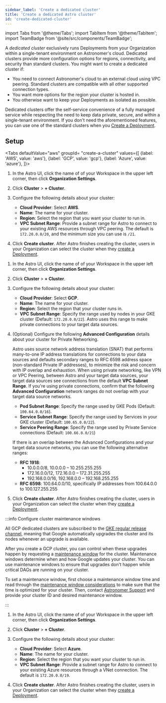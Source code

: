 ```yaml
---
sidebar_label: 'Create a dedicated cluster'
title: 'Create a dedicated Astro cluster'
id: 'create-dedicated-cluster'
---
```


import Tabs from '@theme/Tabs';
import TabItem from '@theme/TabItem';
import TeamBadge from '@site/src/components/TeamBadge';

<TeamBadge/>

A _dedicated cluster_ exclusively runs Deployments from your Organization within a single-tenant environment on Astronomer's cloud. Dedicated clusters provide more configuration options for regions, connectivity, and security than standard clusters. You might want to create a dedicated cluster if:

- You need to connect Astronomer's cloud to an external cloud using VPC peering. Standard clusters are compatible with all other supported connection types.
- You want more options for the region your cluster is hosted in.
- You otherwise want to keep your Deployments as isolated as possible.

Dedicated clusters offer the self-service convenience of a fully managed service while respecting the need to keep data private, secure, and within a single-tenant environment. If you don't need the aforementioned features, you can use one of the standard clusters when you [Create a Deployment](create-deployment.md).

## Setup

<Tabs
    defaultValue="aws"
    groupId= "create-a-cluster"
    values={[
        {label: 'AWS', value: 'aws'},
        {label: 'GCP', value: 'gcp'},
        {label: 'Azure', value: 'azure'},
    ]}>

<TabItem value="aws">


1. In the Astro UI, click the name of of your Workspace in the upper left corner, then click **Organization Settings**.

2. Click **Cluster** > **+ Cluster**.

3. Configure the following details about your cluster:

    - **Cloud Provider**: Select **AWS**.
    - **Name**: The name for your cluster.
    - **Region**: Select the region that you want your cluster to run in.
    - **VPC Subnet Range**: Provide a subnet range for Astro to connect to your existing AWS resources through VPC peering. The default is `172.20.0.0/20`, and the minimum size you can use is `/21`.

4. Click **Create cluster**. After Astro finishes creating the cluster, users in your Organization can select the cluster when they [create a Deployment](create-deployment.md).

</TabItem>

<TabItem value="gcp">

1. In the Astro UI, click the name of of your Workspace in the upper left corner, then click **Organization Settings**.

2. Click **Cluster** > **+ Cluster**.

3. Configure the following details about your cluster:

    - **Cloud Provider**: Select **GCP**.
    - **Name**: The name for your cluster.
    - **Region**: Select the region that your cluster runs in.
    - **VPC Subnet Range**: Specify the range used by nodes in your GKE cluster (Default: `172.20.0.0/22`). Astro uses this range to make private connections to your target data sources.

4. (Optional) Configure the following **Advanced Configuration** details about your cluster for Private Networking.

    Astro uses source network address translation (SNAT) that performs many-to-one IP address translations for connections to your data sources and defaults secondary ranges to RFC 6598 address space (non-standard Private IP addresses), to minimize the risk and concern with IP overlap and exhaustion. When using private networking, like VPN or VPC Peering, between Astro and your target data sources, your target data sources see connections from the default **VPC Subnet Range**. If you're using private connections, confirm that the following **Advanced Configuration** network ranges do not overlap with your target data source networks.

    - **Pod Subnet Range**: Specify the range used by GKE Pods (Default: `100.64.0.0/16`).
    - **Service Subnet Range**: Specify the range used by Services in your GKE cluster (Default: `100.65.0.0/22`).
    - **Service Peering Range**: Specify the range used by Private Service connections (Default: `100.66.0.0/21`)

    If there is an overlap between the Advanced Configurations and your target data source networks, you can use the following alternative ranges:

    - **RFC 1918**:
        - 10.0.0.0/8, 10.0.0.0 – 10.255.255.255
        - 172.16.0.0/12, 172.16.0.0 – 172.31.255.255
        - 192.168.0.0/16, 192.168.0.0 – 192.168.255.255
    - **RFC 6598**: 100.64.0.0/10, specifically IP addresses from 100.64.0.0 to 100.127.255.255

5. Click **Create cluster**. After Astro finishes creating the cluster, users in your Organization can select the cluster when they [create a Deployment](create-deployment.md).

:::info Configure cluster maintenance windows

All GCP dedicated clusters are subscribed to the [GKE regular release channel](https://cloud.google.com/kubernetes-engine/docs/concepts/release-channels), meaning that Google automatically upgrades the cluster and its nodes whenever an upgrade is available.

After you create a GCP cluster, you can control when these upgrades happen by requesting a [maintenance window](https://cloud.google.com/kubernetes-engine/docs/how-to/maintenance-windows-and-exclusions#maintenance-window) for the cluster. Maintenance windows determine when and how Google updates your cluster. You can use maintenance windows to ensure that upgrades don't happen while critical DAGs are running on your cluster.

To set a maintenance window, first choose a maintenance window time and read through the [maintenance window considerations](https://cloud.google.com/kubernetes-engine/docs/how-to/maintenance-windows-and-exclusions#considerations) to make sure that the time is optimized for your cluster. Then, contact [Astronomer Support](https://cloud.astronomer.io/open-support-request) and provide your cluster ID and desired maintenance window.

:::

</TabItem>

<TabItem value="azure">

1. In the Astro UI, click the name of of your Workspace in the upper left corner, then click **Organization Settings**.

2. Click **Cluster** > **+ Cluster**.

3. Configure the following details about your cluster:

    - **Cloud Provider**: Select **Azure**.
    - **Name**: The name for your cluster.
    - **Region**: Select the region that you want your cluster to run in.
    - **VPC Subnet Range**: Provide a subnet range for Astro to connect to your existing Azure resources through a VNet connection. The default is `172.20.0.0/19`.

4. Click **Create cluster**. After Astro finishes creating the cluster, users in your Organization can select the cluster when they [create a Deployment](create-deployment.md).

</TabItem>

</Tabs>
